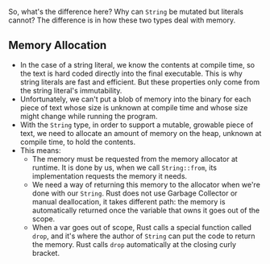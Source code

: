 So, what's the difference here? Why can `String` be mutated but literals cannot? The difference is in how these two types deal with memory.

## Memory Allocation
- In the case of a string literal, we know the contents at compile time, so the text is hard coded directly into the final executable. This is why string literals are fast and efficient. But these properties only come from the string literal's immutability.
- Unfortunately, we can't put a blob of memory into the binary for each piece of text whose size is unknown at compile time and whose size might change while running the program.
- With the `String` type, in order to support a mutable, growable piece of text, we need to allocate an amount of memory on the heap, unknown at compile time, to hold the contents.
- This means:
  - The memory must be requested from the memory allocator at runtime. It is done by us, when we call `String::from`, its implementation requests the memory it needs.
  - We need a way of returning this memory to the allocator when we're done with our `String`. Rust does not use Garbage Collector or manual deallocation, it takes different path: the memory is automatically returned once the variable that owns it goes out of the scope.
  - When a var goes out of scope, Rust calls a special function called `drop`, and it's where the author of `String` can put the code to return the memory. Rust calls `drop` automatically at the closing curly bracket.
